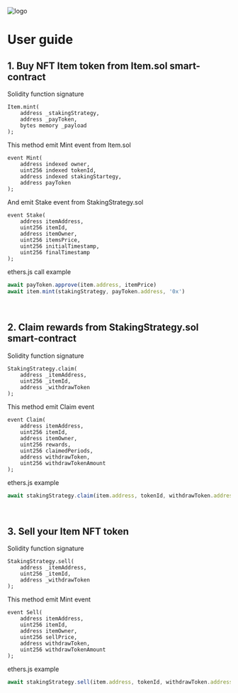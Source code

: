 ![logo](https://github.com/inveker/staking/blob/testnet/docs/images/logo.png) 

# User guide

## 1. Buy NFT Item token from Item.sol smart-contract

Solidity function signature
```solidity
Item.mint(
    address _stakingStrategy,
    address _payToken,
    bytes memory _payload
);
```
This method emit Mint event from Item.sol
```solidity
event Mint(
    address indexed owner,
    uint256 indexed tokenId,
    address indexed stakingStartegy,
    address payToken
);
```
And emit Stake event from StakingStrategy.sol
```solidity
event Stake(
    address itemAddress,
    uint256 itemId,
    address itemOwner,
    uint256 itemsPrice,
    uint256 initialTimestamp,
    uint256 finalTimestamp
);
```
ethers.js call example
```typescript
await payToken.approve(item.address, itemPrice)
await item.mint(stakingStrategy, payToken.address, '0x')
```

<br/>

## 2. Claim rewards from StakingStrategy.sol smart-contract
   
Solidity function signature
```solidity
StakingStrategy.claim(
    address _itemAddress,
    uint256 _itemId,
    address _withdrawToken
);
```
This method emit Claim event
```solidity
event Claim(
    address itemAddress,
    uint256 itemId,
    address itemOwner,
    uint256 rewards,
    uint256 claimedPeriods,
    address withdrawToken,
    uint256 withdrawTokenAmount
);
```
ethers.js example
```typescript
await stakingStrategy.claim(item.address, tokenId, withdrawToken.address)
```
<br/>

## 3.  Sell your Item NFT token
   
Solidity function signature
```solidity
StakingStrategy.sell(
    address _itemAddress,
    uint256 _itemId,
    address _withdrawToken
);
```
This method emit Mint event
```solidity
event Sell(
    address itemAddress,
    uint256 itemId,
    address itemOwner,
    uint256 sellPrice,
    address withdrawToken,
    uint256 withdrawTokenAmount
);
```
ethers.js example
```typescript
await stakingStrategy.sell(item.address, tokenId, withdrawToken.address)
```
